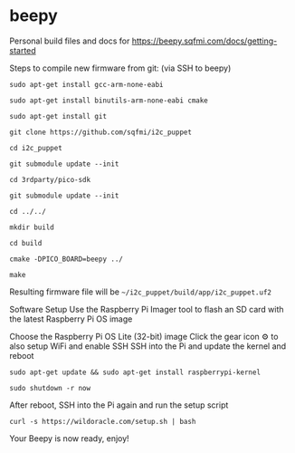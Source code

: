 # beepy
Personal build files and docs for https://beepy.sqfmi.com/docs/getting-started


Steps to compile new firmware from git:
(via SSH to beepy)

`sudo apt-get install gcc-arm-none-eabi`

`sudo apt-get install binutils-arm-none-eabi cmake`

`sudo apt-get install git`

`git clone https://github.com/sqfmi/i2c_puppet`

`cd i2c_puppet`

`git submodule update --init`

`cd 3rdparty/pico-sdk`

`git submodule update --init`

`cd ../../`

`mkdir build`

`cd build`

`cmake -DPICO_BOARD=beepy ../`

`make`

Resulting firmware file will be `~/i2c_puppet/build/app/i2c_puppet.uf2`


Software Setup
Use the Raspberry Pi Imager tool to flash an SD card with the latest Raspberry Pi OS image

Choose the Raspberry Pi OS Lite (32-bit) image
Click the gear icon ⚙ to also setup WiFi and enable SSH
SSH into the Pi and update the kernel and reboot

`sudo apt-get update && sudo apt-get install raspberrypi-kernel`

`sudo shutdown -r now`

After reboot, SSH into the Pi again and run the setup script

`curl -s https://wildoracle.com/setup.sh | bash`

Your Beepy is now ready, enjoy!
